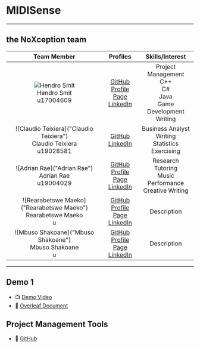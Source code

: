 # MIDISense



---

## the NoXception team

| **Team Member** | **Profiles** | **Skills/Interest**
| :-----: | :-----: | :-----: |
| ![Hendro Smit](https://dl.dropboxusercontent.com/s/p5cams3icm2iy7c/hendrosmit.png?dl=0 "Hendro Smit") <br/> Hendro Smit <br/> u17004609 | [GitHub](https://github.com/hendrosmit) <br/> [Profile Page](https://hendrosmit.github.io/) <br/> [LinkedIn](https://www.linkedin.com/in/hendro-smit-328ba720b/) <br/> | Project Management <br> C++ <br> C# <br> Java <br> Game Development <br> Writing|
| ![Claudio Teixiera]("Claudio Teixiera") <br/> Claudio Teixiera <br/> u19028581 | [GitHub](https://github.com/Claudio-Uni) <br/>  [LinkedIn](https://www.linkedin.com/in/claudio-teixeira-b9bb9820b/) <br/> | Business Analyst <br> Writing <br> Statistics <br> Exercising <br> |
| ![Adrian Rae]("Adrian Rae") <br/> Adrian Rae <br/> u19004029 | [GitHub](https://github.com/Adrian-Rae-19004029) <br/> [Profile Page](https://Adrian-Rae-19004029.io/) <br/> [LinkedIn](https://www.linkedin.com/in/adrian-rae-5796b31bb/ ) <br/> | Research <br> Tutoring <br> Music Performance <br> Creative Writing |
| ![Rearabetswe Maeko]("Rearabetswe Maeko") <br/> Rearabetswe Maeko <br/> u | [GitHub]() <br/> [Profile Page]() <br/> [LinkedIn]() <br/> | Description |
| ![Mbuso Shakoane]("Mbuso Shakoane") <br/> Mbuso Shakoane <br/> u | [GitHub]() <br/> [Profile Page]() <br/> [LinkedIn]() <br/> | Description |
---

## Demo 1

* :tv: [Demo Video](https://drive.google.com/open?id=)
* :open_book: [Overleaf Document](https://www.overleaf.com/project/60b1ee15e3c004af1b36ca53 )


## Project Management Tools

* :open_book: [GitHub](https://github.com/COS301-SE-2021/CrowdBook_Gamma/projects)

